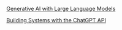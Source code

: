 [Generative AI with Large Language Models](https://www.coursera.org/learn/generative-ai-with-llms)

[Building Systems with the ChatGPT API](https://learn.deeplearning.ai/courses/chatgpt-building-system/lesson/1/introduction)
